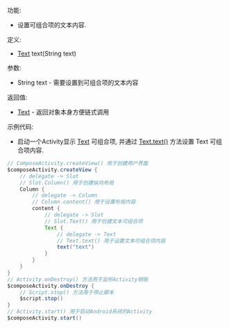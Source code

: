 功能:

+ 设置可组合项的文本内容.

定义:

+ [Text](/API/UI/Compose/Widget/Text/README.md) text(String text)

参数:

+ String text - 需要设置到可组合项的文本内容

返回值:

+ [Text](/API/UI/Compose/Widget/Text/README.md) - 返回对象本身方便链式调用

示例代码:

+ 启动一个Activity显示 [Text](/API/UI/Compose/Widget/Text/README.md) 可组合项,
  并通过 [Text.text()](/API/UI/Compose/Widget/Text/README.md?id=text) 方法设置 Text 可组合项内容.

```groovy
// ComposeActivity.createView() 用于创建用户界面
$composeActivity.createView {
    // delegate -> Slot
    // Slot.Column() 用于创建纵向布局
    Column {
        // delegate -> Column
        // Column.content() 用于设置布局内容
        content {
            // delegate -> Slot
            // Slot.Text() 用于创建文本可组合项
            Text {
                // delegate -> Text
                // Text.text() 用于设置文本可组合项内容
                text("text")
            }
        }
    }
}
// Activity.onDestroy() 方法用于监听Activity销毁
$composeActivity.onDestroy {
    // Script.stop() 方法用于停止脚本
    $script.stop()
}
// Activity.start() 用于启动Android系统的Activity
$composeActivity.start()
```